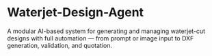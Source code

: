 # Waterjet-Design-Agent
A modular AI-based system for generating and managing waterjet-cut designs with full automation — from prompt or image input to DXF generation, validation, and quotation.
